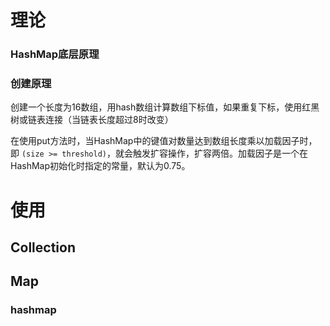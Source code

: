 # 理论

### HashMap底层原理

### 创建原理

创建一个长度为16数组，用hash数组计算数组下标值，如果重复下标，使用红黑树或链表连接（当链表长度超过8时改变）

在使用put方法时，当HashMap中的键值对数量达到数组长度乘以加载因子时，即 `(size >= threshold)`，就会触发扩容操作，扩容两倍。加载因子是一个在HashMap初始化时指定的常量，默认为0.75。



# 使用

## Collection





## Map



### hashmap